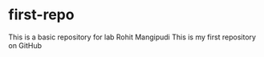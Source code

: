# first-repo
This is a basic repository for lab
Rohit Mangipudi
This is my first repository on GitHub


